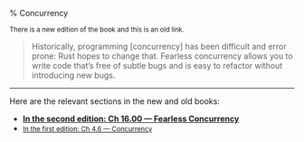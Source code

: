 % Concurrency

<small>There is a new edition of the book and this is an old link.</small>

> Historically, programming [concurrency] has been difficult and error prone: Rust hopes to change that.
> Fearless concurrency allows you to write code that’s free of subtle bugs and is easy to refactor without introducing new bugs.

---

Here are the relevant sections in the new and old books:

* **[In the second edition: Ch 16.00 — Fearless Concurrency][2]**
* <small>[In the first edition: Ch 4.6 — Concurrency][1]</small>


[1]: first-edition/concurrency.html
[2]: second-edition/ch16-00-concurrency.html
